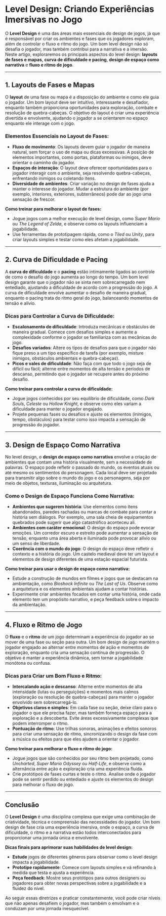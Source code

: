 # Level Design: Criando Experiências Imersivas no Jogo

O **Level Design** é uma das áreas mais essenciais do design de jogos, já que é responsável por criar os ambientes e fases que os jogadores exploram, além de controlar o fluxo e ritmo do jogo. Um bom level design não só desafia o jogador, mas também contribui para a narrativa e a imersão. Neste artigo, exploraremos os principais aspectos do level design: **layouts de fases e mapas**, **curva de dificuldade e pacing**, **design de espaço como narrativa** e **fluxo e ritmo de jogo**.

---

## 1. Layouts de Fases e Mapas

O **layout** de uma fase ou mapa é a disposição do ambiente e como ele guia o jogador. Um bom layout deve ser intuitivo, interessante e desafiador, enquanto também proporciona oportunidades para exploração, combate e resolução de quebra-cabeças. O objetivo do layout é criar uma experiência divertida e envolvente, ajudando o jogador a se orientarem no espaço enquanto ele interage com o jogo.

### **Elementos Essenciais no Layout de Fases:**
- **Fluxo de movimento**: Os layouts devem guiar o jogador de maneira natural, sem forçar o uso de mapa ou dicas excessivas. A posição de elementos importantes, como portas, plataformas ou inimigos, deve orientar o caminho do jogador.
- **Espaços de interação**: O layout deve oferecer oportunidades para o jogador interagir com o ambiente, seja resolvendo quebra-cabeças, enfrentando inimigos ou coletando itens.
- **Diversidade de ambientes**: Criar variação no design de fases ajuda a manter o interesse do jogador. Mudar a estrutura do ambiente (por exemplo, interiores, exteriores, subterrâneos) pode dar ao jogo uma sensação de frescor.

**Como treinar para melhorar o layout de fases:**
- Jogue jogos com a melhor execução de level design, como *Super Mario* ou *The Legend of Zelda*, e observe como os layouts influenciam a jogabilidade.
- Use ferramentas de prototipagem rápida, como o *Tiled* ou *Unity*, para criar layouts simples e testar como eles afetam a jogabilidade.

---

## 2. Curva de Dificuldade e Pacing

A **curva de dificuldade** e o **pacing** estão intimamente ligados ao controle de como o desafio do jogo aumenta ao longo do tempo. Um bom level design garante que o jogador não se sinta nem sobrecarregado nem entediado, ajustando a dificuldade de acordo com a progressão do jogo. A curva de dificuldade envolve aumentar o desafio de maneira gradual, enquanto o pacing trata do ritmo geral do jogo, balanceando momentos de tensão e alívio.

### **Dicas para Controlar a Curva de Dificuldade:**
- **Escalonamento de dificuldade**: Introduza mecânicas e obstáculos de maneira gradual. Comece com desafios simples e aumente a complexidade conforme o jogador se familiariza com as mecânicas do jogo.
- **Desafios variados**: Altere os tipos de desafios para que o jogador não fique preso a um tipo específico de tarefa (por exemplo, misture inimigos, obstáculos ambientais e quebra-cabeças).
- **Picos e vales de dificuldade**: Não faça com que todo o jogo seja de difícil ou fácil; alterne entre momentos de alta tensão e períodos de descanso, permitindo que o jogador se recupere antes do próximo desafio.

**Como treinar para controlar a curva de dificuldade:**
- Jogue jogos conhecidos por seu equilíbrio de dificuldade, como *Dark Souls*, *Celeste* ou *Hollow Knight*, e observe como eles variam a dificuldade para manter o jogador engajado.
- Projete pequenas fases ou desafios e ajuste os elementos (inimigos, tempo, obstáculos) para testar como isso impacta a sensação de progressão do jogador.

---

## 3. Design de Espaço Como Narrativa

No level design, o **design de espaço como narrativa** envolve a criação de ambientes que contam uma história visualmente, sem a necessidade de palavras. O espaço pode refletir o passado do mundo, os eventos atuais ou até mesmo os sentimentos do personagem. Cada local deve ser projetado para transmitir algo sobre o mundo do jogo e os personagens, seja por meio de objetos, texturas, iluminação ou arquitetura.

### **Como o Design de Espaço Funciona Como Narrativa:**
- **Ambientes que sugerem história**: Use elementos como itens abandonados, paredes rachadas ou marcas de combate para contar a história sem diálogos. Por exemplo, uma sala cheia de equipamentos quebrados pode sugerir que algo catastrófico aconteceu ali.
- **Ambientes com caráter emocional**: O design do espaço pode evocar emoções. Um corredor escuro e estreito pode aumentar a sensação de tensão, enquanto uma área aberta e iluminada pode provocar alívio ou um senso de liberdade.
- **Coerência com o mundo do jogo**: O design do espaço deve refletir o contexto e a história do jogo. Um castelo medieval deve ter um layout e elementos de design diferentes de uma estação espacial futurista.

**Como treinar para usar o design de espaço como narrativa:**
- Estude a construção de mundos em filmes e jogos que se destacam na ambientação, como *Bioshock Infinite* ou *The Last of Us*. Observe como a arquitetura e os elementos ambientais ajudam a contar histórias.
- Experimente criar ambientes focados em contar uma história, onde cada elemento tem um propósito narrativo, e peça feedback sobre o impacto da ambientação.

---

## 4. Fluxo e Ritmo de Jogo

O **fluxo** e o **ritmo** de um jogo determinam a experiência do jogador ao se mover de uma fase ou seção para outra. Um bom design de jogo mantém o jogador engajado ao alternar entre momentos de ação e momentos de exploração, enquanto cria uma sensação contínua de progressão. O objetivo é manter a experiência dinâmica, sem tornar a jogabilidade monótona ou confusa.

### **Dicas para Criar um Bom Fluxo e Ritmo:**
- **Intercalando ação e descanso**: Alterne entre momentos de alta intensidade (lutas ou perseguições) e momentos mais calmos (exploração ou resolução de quebra-cabeças) para manter o jogador envolvido sem sobrecarregá-lo.
- **Objetivos claros e simples**: Em cada fase ou seção, deixe claro para o jogador o que ele precisa fazer, mas também forneça espaço para a exploração e a descoberta. Evite áreas excessivamente complexas que podem interromper o ritmo.
- **Pontuação de ritmo**: Use trilhas sonoras, animações e efeitos sonoros para criar uma sensação de ritmo, sincronizando o design da fase com a música ou efeitos para que eles ajudem a orientar o jogador.

**Como treinar para melhorar o fluxo e ritmo do jogo:**
- Jogue jogos que são conhecidos por seu ritmo bem projetado, como *Uncharted*, *Super Mario Odyssey* ou *Half-Life*, e observe como a alternância entre ação e exploração cria uma experiência fluída.
- Crie protótipos de fases curtas e teste o ritmo. Analise onde o jogador pode se sentir perdido ou entediado e ajuste os elementos do design para melhorar o fluxo de jogo.

---

## Conclusão

O **Level Design** é uma disciplina complexa que exige uma combinação de criatividade, técnica e compreensão das necessidades do jogador. Um bom design de fase cria uma experiência imersiva, onde o espaço, a curva de dificuldade, o ritmo e a narrativa estão todos interconectados para proporcionar uma jornada única e envolvente.

**Dicas finais para aprimorar suas habilidades de level design:**
- **Estude** jogos de diferentes gêneros para observar como o level design impacta a jogabilidade.
- **Prototipe rapidamente**: Comece com layouts simples e vá refinando à medida que testa e ajusta a experiência.
- **Peça feedback**: Mostre seus protótipos para outros designers ou jogadores para obter novas perspectivas sobre a jogabilidade e a fluidez do nível.

Ao seguir essas diretrizes e praticar constantemente, você pode criar níveis que não apenas desafiem o jogador, mas também o envolvam e o conduzam por uma jornada inesquecível.

